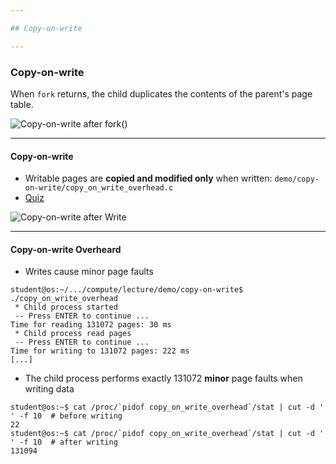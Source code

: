 ```yaml
---

## Copy-on-write

---
```


### Copy-on-write

When `fork` returns, the child duplicates the contents of the parent's page table.

![Copy-on-write after fork()](copy-on-write/media/copy-on-write-initial.svg)

----

#### Copy-on-write

* Writable pages are **copied and modified only** when written: `demo/copy-on-write/copy_on_write_overhead.c`
* [Quiz](../drills/questions/sections-always-shared.md)

![Copy-on-write after Write](copy-on-write/media/copy-on-write-final.svg)

----

#### Copy-on-write Overheard

* Writes cause minor page faults

```console
student@os:~/.../compute/lecture/demo/copy-on-write$ ./copy_on_write_overhead
 * Child process started
 -- Press ENTER to continue ...
Time for reading 131072 pages: 30 ms
 * Child process read pages
 -- Press ENTER to continue ...
Time for writing to 131072 pages: 222 ms
[...]
```

* The child process performs exactly 131072 **minor** page faults when writing data

```console
student@os:~$ cat /proc/`pidof copy_on_write_overhead`/stat | cut -d ' ' -f 10  # before writing
22
student@os:~$ cat /proc/`pidof copy_on_write_overhead`/stat | cut -d ' ' -f 10  # after writing
131094
```
